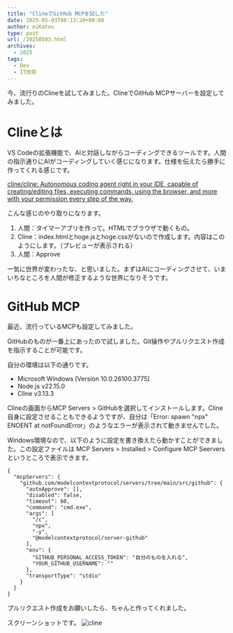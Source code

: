 ```yaml
---
title: "ClineでGitHub MCPを試した"
date: 2025-05-03T08:13:20+09:00
author: eiKatou
type: post
url: /20250503.html
archives:
  - 2025
tags:
  - Dev
  - IT技術
---
```


今、流行りのClineを試してみました。ClineでGitHub MCPサーバーを設定してみました。

<!--more-->

# Clineとは
VS Codeの拡張機能で、AIと対話しながらコーディングできるツールです。人間の指示通りにAIがコーディングしていく感じになります。仕様を伝えたら勝手に作ってくれる感じです。

[cline/cline: Autonomous coding agent right in your IDE, capable of creating/editing files, executing commands, using the browser, and more with your permission every step of the way.](https://github.com/cline/cline)

こんな感じのやり取りになります。
1. 人間：タイマーアプリを作って。HTMLでブラウザで動くもの。
1. Cline：index.htmlとhoge.jsとhoge.cssがないので作成します。内容はこのようにします。（プレビューが表示される）
1. 人間：Approve

一気に世界が変わったな、と思いました。まずはAIにコーディングさせて、いまいちなところを人間が修正するような世界になりそうです。


# GitHub MCP
最近、流行っているMCPも設定してみました。

GitHubのものが一番上にあったので試しました。Git操作やプルリクエスト作成を指示することが可能です。

自分の環境は以下の通りです。
- Microsoft Windows [Version 10.0.26100.3775]
- Node.js v22.15.0
- Cline v3.13.3

Clineの画面からMCP Servers > GitHubを選択してインストールします。Cline自身に設定させることもできるようですが、自分は「Error: spawn "npx" ENOENT at notFoundError」のようなエラーが表示されて動きませんでした。

Windows環境なので、以下のように設定を書き換えたら動かすことができました。この設定ファイルは MCP Servers > Installed > Configure MCP Seervers というところで表示できます。

```
{
  "mcpServers": {
    "github.com/modelcontextprotocol/servers/tree/main/src/github": {
      "autoApprove": [],
      "disabled": false,
      "timeout": 60,
      "command": "cmd.exe",
      "args": [
        "/c",
        "npx",
        "-y",
        "@modelcontextprotocol/server-github"
      ],
      "env": {
        "GITHUB_PERSONAL_ACCESS_TOKEN": "自分のものを入れる",
        "YOUR_GITHUB_USERNAME": ""
      },
      "transportType": "stdio"
    }
  }
}
```

プルリクエスト作成をお願いしたら、ちゃんと作ってくれました。

スクリーンショットです。
![cline](/uploads/2025/05/cline.jpg)